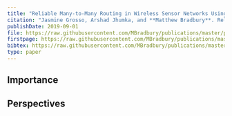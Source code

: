 ```yaml
---
title: "Reliable Many-to-Many Routing in Wireless Sensor Networks Using Ant Colony Optimisation"
citation: "Jasmine Grosso, Arshad Jhumka, and **Matthew Bradbury**. Reliable Many-to-Many Routing in Wireless Sensor Networks Using Ant Colony Optimisation. In *15th European Dependable Computing Conference (EDCC)*, 111–118. September 2019. [doi:10.1109/EDCC.2019.00030](https://doi.org/10.1109/EDCC.2019.00030)."
publishDate: 2019-09-01
file: https://raw.githubusercontent.com/MBradbury/publications/master/papers/EDCC2019.pdf
firstpage: https://raw.githubusercontent.com/MBradbury/publications/master/firstpages/EDCC2019.svg
bibtex: https://raw.githubusercontent.com/MBradbury/publications/master/bibtex/Grosso_2019_ReliableManyMany.bib
type: paper
---
```


<!-- readmore -->

## Importance

## Perspectives



